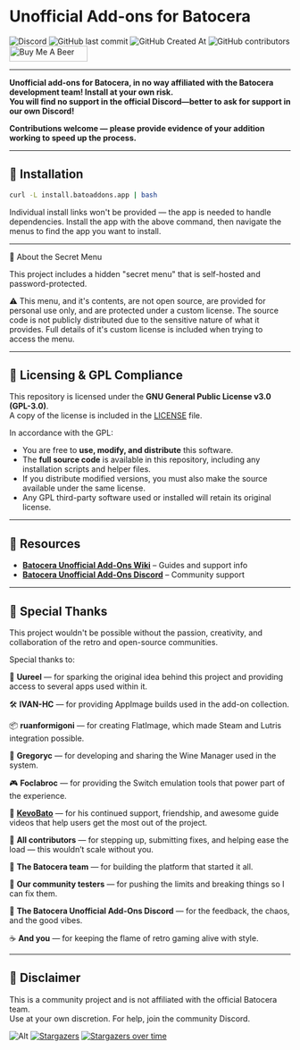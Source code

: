 # Unofficial Add-ons for Batocera

<img alt="Discord" src="https://img.shields.io/discord/1322750191756906638?style=for-the-badge&label=Discord"> <img alt="GitHub last commit" src="https://img.shields.io/github/last-commit/DTJW92/batocera-unofficial-addons?style=for-the-badge"> <img alt="GitHub Created At" src="https://img.shields.io/github/created-at/DTJW92/batocera-unofficial-addons?style=for-the-badge"> <img alt="GitHub contributors" src="https://img.shields.io/github/contributors/DTJW92/batocera-unofficial-addons?style=for-the-badge">  <a href="https://www.buymeacoffee.com/TheNotoriousFOX" target="_blank"> <img src="https://cdn.buymeacoffee.com/buttons/v2/default-orange.png" 
       alt="Buy Me A Beer" 
       height="28" 
       width="140">
</a> 

---

**Unofficial add-ons for Batocera, in no way affiliated with the Batocera development team! Install at your own risk.**  
**You will find no support in the official Discord—better to ask for support in our own Discord!**

**Contributions welcome — please provide evidence of your addition working to speed up the process.**

---

## 🚀 Installation

```bash
curl -L install.batoaddons.app | bash
```

Individual install links won't be provided — the app is needed to handle dependencies. Install the app with the above command, then navigate the menus to find the app you want to install.

---

🔐 About the Secret Menu

This project includes a hidden "secret menu" that is self-hosted and password-protected.

⚠️ This menu, and it's contents, are not open source, are provided for personal use only, and are protected under a custom license.
The source code is not publicly distributed due to the sensitive nature of what it provides.
Full details of it's custom license is included when trying to access the menu.


---

## 📜 Licensing & GPL Compliance

This repository is licensed under the **GNU General Public License v3.0 (GPL-3.0)**.  
A copy of the license is included in the [LICENSE](./LICENSE) file.

In accordance with the GPL:

- You are free to **use, modify, and distribute** this software.
- The **full source code** is available in this repository, including any installation scripts and helper files.
- If you distribute modified versions, you must also make the source available under the same license.
- Any GPL third-party software used or installed will retain its original license.

---

## 🧠 Resources

- **[Batocera Unofficial Add-Ons Wiki](https://wiki.batoaddons.app)** – Guides and support info
- **[Batocera Unofficial Add-Ons Discord](https://discord.gg/Uc9BVbDH9e)** – Community support

---
## 🙏 Special Thanks

This project wouldn't be possible without the passion, creativity, and collaboration of the retro and open-source communities.

Special thanks to:

🧠 **Uureel** — for sparking the original idea behind this project and providing access to several apps used within it.

🛠️ **IVAN-HC** — for providing AppImage builds used in the add-on collection.

📦 **ruanformigoni** — for creating FlatImage, which made Steam and Lutris integration possible.

🍷 **Gregoryc** — for developing and sharing the Wine Manager used in the system.

🎮 **Foclabroc** — for providing the Switch emulation tools that power part of the experience.

🎥 **[KevoBato](https://www.youtube.com/@KevsBatoceraBuilds)** — for his continued support, friendship, and awesome guide videos that help users get the most out of the project.

🤝 **All contributors** — for stepping up, submitting fixes, and helping ease the load — this wouldn’t scale without you.

👾 **The Batocera team** — for building the platform that started it all.

🧪 **Our community testers** — for pushing the limits and breaking things so I can fix them.

💬 **The Batocera Unofficial Add-Ons Discord** — for the feedback, the chaos, and the good vibes.

☕ **And you** — for keeping the flame of retro gaming alive with style.

---
## 💬 Disclaimer

This is a community project and is not affiliated with the official Batocera team.  
Use at your own discretion. For help, join the community Discord.

![Alt](https://repobeats.axiom.co/api/embed/afdaf47a9359eac5aef68253c1410c01e46fad08.svg "Repobeats analytics image")
[![Stargazers](https://reporoster.com/stars/dark/DTJW92/batocera-unofficial-addons)](https://github.com/DTJW92/batocera-unofficial-addons/stargazers)
[![Stargazers over time](https://starchart.cc/DTJW92/batocera-unofficial-addons.svg?variant=dark)](https://starchart.cc/DTJW92/batocera-unofficial-addons)


                    
